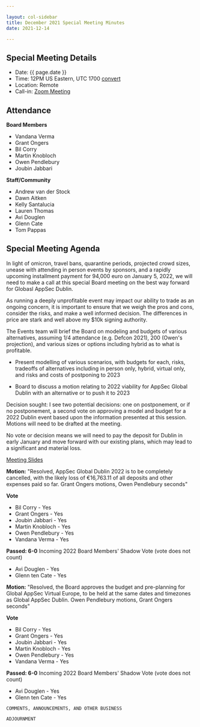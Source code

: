 ```yaml
---

layout: col-sidebar
title: December 2021 Special Meeting Minutes
date: 2021-12-14

---
```


## Special Meeting Details
- Date: {{ page.date }}
- Time: 12PM US Eastern, UTC 1700 [convert](https://www.timeanddate.com/worldclock/meetingdetails.html?year=2020&month=8&day=25&hour=17&min=0&sec=0&p1=16&p2=919&p3=78&p4=136&p5=137&p6=176&p7=179)
- Location: Remote
- Call-in: [Zoom Meeting](https://zoom.us/j/675935446)

## Attendance

**Board Members**
- Vandana Verma
- Grant Ongers
- Bil Corry
- Martin Knobloch
- Owen Pendlebury
- Joubin Jabbari

**Staff/Community**
- Andrew van der Stock
- Dawn Aitken
- Kelly Santalucia
- Lauren Thomas
- Avi Douglen
- Glenn Cate
- Tom Pappas


## Special Meeting Agenda

In light of omicron, travel bans, quarantine periods, projected crowd sizes, unease with attending in person events by sponsors, and a rapidly upcoming installment payment for 94,000 euro on January 5, 2022, we will need to make a call at this special Board meeting on the best way forward for Globasl AppSec Dublin.

As running a deeply unprofitable event may impact our ability to trade as an ongoing concern, it is important to ensure that we weigh the pros and cons, consider the risks, and make a well informed decision. The differences in price are stark and well above my $10k signing authority.

The Events team will brief the Board on modeling and budgets of various alternatives, assuming 1/4 attendance (e.g. Defcon 2021), 200 (Owen's projection), and various sizes or options including hybrid as to what is profitable. 
- Present modelling of various scenarios, with budgets for each, risks, tradeoffs of alternatives including in person only, hybrid, virtual only, and risks and costs of postponing to 2023


- Board to discuss a motion relating to 2022 viability for AppSec Global Dublin with an alternative or to push it to 2023

Decision sought: I see two potential decisions: one on postponement, or if no postponement, a second vote on approving a model and budget for a 2022 Dublin event based upon the information presented at this session. Motions will need to be drafted at the meeting.

No vote or decision means we will need to pay the deposit for Dublin in early January and move forward with our existing plans, which may lead to a significant and material loss.

[Meeting Slides](https://docs.google.com/presentation/d/1FDwGeAbUTKbNKxLrtIRQpPXm3itjLQr-ysrwAxPBE30/edit?usp=sharing)

**Motion:** "Resolved, AppSec Global Dublin 2022 is to be completely cancelled, with the likely loss of €16,763.11 of all deposits and other expenses paid so far.  Grant Ongers motions, Owen Pendlebury seconds"

**Vote**
- Bil Corry - Yes
- Grant Ongers - Yes
- Joubin Jabbari - Yes
- Martin Knobloch - Yes
- Owen Pendlebury - Yes
- Vandana Verma - Yes

**Passed:  6-0**
Incoming 2022 Board Members' Shadow Vote (vote does not count)
- Avi Douglen - Yes
- Glenn ten Cate - Yes


**Motion:**  "Resolved, the Board approves the budget and pre-planning for Global AppSec Virtual Europe, to be held at the same dates and timezones as Global AppSec Dublin. Owen Pendlebury motions, Grant Ongers seconds"

**Vote**
- Bil Corry - Yes
- Grant Ongers - Yes
- Joubin Jabbari - Yes
- Martin Knobloch - Yes
- Owen Pendlebury - Yes
- Vandana Verma - Yes

**Passed:  6-0**
Incoming 2022 Board Members' Shadow Vote (vote does not count)
- Avi Douglen - Yes
- Glenn ten Cate - Yes

```
COMMENTS, ANNOUNCEMENTS, AND OTHER BUSINESS
```

```
ADJOURNMENT
```

